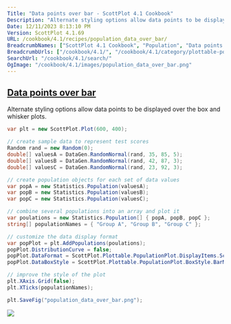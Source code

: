 ```yaml
---
Title: "Data points over bar - ScottPlot 4.1 Cookbook"
Description: "Alternate styling options allow data points to be displayed over the box and whisker plots."
Date: 12/11/2023 8:13:10 PM
Version: ScottPlot 4.1.69
URL: /cookbook/4.1/recipes/population_data_over_bar/
BreadcrumbNames: ["ScottPlot 4.1 Cookbook", "Population", "Data points over bar"]
BreadcrumbUrls: ["/cookbook/4.1/", "/cookbook/4.1/category/plottable-population", "/cookbook/4.1/recipes/population_data_over_bar/"]
SearchUrl: "/cookbook/4.1/search/"
OgImage: "/cookbook/4.1/images/population_data_over_bar.png"
---
```


<h2><a id='data-points-over-bar' href='/cookbook/4.1/recipes/population_data_over_bar/'>Data points over bar</a></h2>

Alternate styling options allow data points to be displayed over the box and whisker plots.

```cs
var plt = new ScottPlot.Plot(600, 400);

// create sample data to represent test scores
Random rand = new Random(0);
double[] valuesA = DataGen.RandomNormal(rand, 35, 85, 5);
double[] valuesB = DataGen.RandomNormal(rand, 42, 87, 3);
double[] valuesC = DataGen.RandomNormal(rand, 23, 92, 3);

// create population objects for each set of data values
var popA = new Statistics.Population(valuesA);
var popB = new Statistics.Population(valuesB);
var popC = new Statistics.Population(valuesC);

// combine several populations into an array and plot it
var poulations = new Statistics.Population[] { popA, popB, popC };
string[] populationNames = { "Group A", "Group B", "Group C" };

// customize the data display format
var popPlot = plt.AddPopulations(poulations);
popPlot.DistributionCurve = false;
popPlot.DataFormat = ScottPlot.Plottable.PopulationPlot.DisplayItems.ScatterOnBox;
popPlot.DataBoxStyle = ScottPlot.Plottable.PopulationPlot.BoxStyle.BarMeanStDev;

// improve the style of the plot
plt.XAxis.Grid(false);
plt.XTicks(populationNames);

plt.SaveFig("population_data_over_bar.png");
```

<img src='../../images/population_data_over_bar.png' class='d-block mx-auto my-5' />


